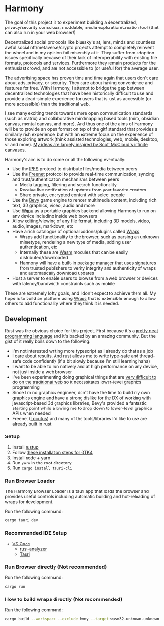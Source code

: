 # Harmony

The goal of this project is to experiment building a decentralized, privacy/security conscious, moddable, media exploration/creation tool (that can also run in your web browser!)

Decentralized social protocols like bluesky's at, lens, minds and countless awful social nft/metaverse/crypto projects attempt to completely reinvent the wheel and in my opinion fail miserably at it. They suffer from adoption issues specifically because of their lack of interoperability with existing file formats, protocols and services. Furthermore they remain products for the enthusiast crowd, and are not accessible to (or useful for) the average user.

The advertising space has proven time and time again that users don't care about ads, privacy, or security. They care about having convenience and features for free. With Harmony, I attempt to bridge the gap between decentralized technologies that have been historically difficult to use and provide a dead-simple experience for users that is just as accessible (or more accessible) than the traditional web.

I see many exciting trends towards more open communication standards (such as matrix) and collaborative mindmapping based tools (miro, obsidian canvas, mental canvas, and more). And thus one of the aims of Harmony will be to provide an open format on top of the gltf standard that provides a similarly rich experience, but with an extreme focus on the experience of those exploring artwork (think assisted technologies, web, mobile, desktop, vr and more). [My ideas are largely inspired by Scott McCloud's infinite canvases.](https://guild.art/blog/a-letter-to-scott-mccloud#what-im-working-on)

Harmony's aim is to do some or all the following eventually:

- Use the [IPFS](https://ipfs.tech/) protocol to distribute files/media between peers
- Use the [Freenet](https://freenet.org/) protocol to provide real-time communication, syncing and trust/authentication mechanisms between peers
    - Media tagging, filtering and search functionality
    - Receive live notification of updates from your favorite creators
    - Share private, encrypted content with select people
- Use the [Bevy](https://bevyengine.org/) game engine to render multimedia content, including rich text, 3D graphics, video, audio and more
- Use [Wgpu](https://wgpu.rs/) as a portable graphics backend allowing Harmony to run on any device including inside web browsers
- Allow editing/viewing of any file format, including 3D models, video, audio, images, markdown, etc
- Have a rich catalogue of optional addons/plugins called [Wraps](https://github.com/MarcGuiselin/hmny/tree/main/wraps/#readme)
    - Wraps add functionality to the browser, such as parsing an unknown mimetype, rendering a new type of media, adding user authentication, etc
    - Internally these are [Wasm](https://webassembly.org/) modules that can be easily distributed/downloaded
    - Harmony will have a built-in package manager that uses signatures from trusted publishers to verify integrity and authenticity of wraps and automatically download updates
- Host a server to enable users to browse from a web browser or devices with latency/bandwidth constraints such as mobile

These are extremely lofty goals, and I don't expect to achieve them all. My hope is to build an platform using [Wraps](https://github.com/MarcGuiselin/hmny/tree/main/wraps/#readme) that is extensible enough to allow others to add functionality where they think it is needed.

## Development

Rust was the obvious choice for this project. First because it's a [pretty neat programming language](https://www.youtube.com/@NoBoilerplate) and it's backed by an amazing community. But the gist of it really boils down to the following:
- I'm not interested writing more typescript as I already do that as a job
- I care about results. And rust allows me to write type-safe and thread-safe code confidently (if a bit slowly because I'm still learning haha)
- I want to be able to run natively and at high performance on any device, not just inside a web browser
- I've been experimenting doing graphical things that are [very difficult to do on the traditional web](https://stackoverflow.com/questions/72008951) so it necessitates lower-level graphics programming
- Since I'm no graphics engineer, don't have the time to build my own graphics engine and have a strong dislike for the DX of working with javascript-based 3d graphics libraries, Bevy's provided a fantastic starting point while allowing me to drop down to lower-level graphics APIs when needed
- Freenet ([Locutus](https://github.com/freenet/locutus)) and many of the tools/libraries I'd like to use are already built in rust

### Setup 

1. Install [rustup](https://rustup.rs/)
2. Follow [these installation steps for GTK4](https://gtk-rs.org/gtk4-rs/stable/latest/book/installation.html)
3. Install node + yarn
4. Run `yarn` in the root directory
5. Run `cargo install tauri-cli`

### Run Browser Loader

The Harmony Browser Loader is a tauri app that loads the browser and provides useful controls including automatic building and hot-reloading of wraps for development.

Run the following command:

```sh
cargo tauri dev
```

### Recommended IDE Setup

- [VS Code](https://code.visualstudio.com/)
    - [rust-analyzer](https://marketplace.visualstudio.com/items?itemName=rust-lang.rust-analyzer)
    - [Tauri](https://marketplace.visualstudio.com/items?itemName=tauri-apps.tauri-vscode)

### Run Browser directly (Not recommended)

Run the following command:

```sh
cargo run
```

### How to build wraps directly (Not recommended)

Run the following command:

```sh
cargo build --workspace --exclude hmny --target wasm32-unknown-unknown -r
```
